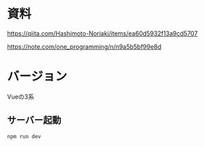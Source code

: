 # 資料

https://qiita.com/Hashimoto-Noriaki/items/ea60d5932f13a9cd5707

https://note.com/one_programming/n/n9a5b5bf99e8d

# バージョン
Vueの3系

## サーバー起動
```
npm run dev
```
